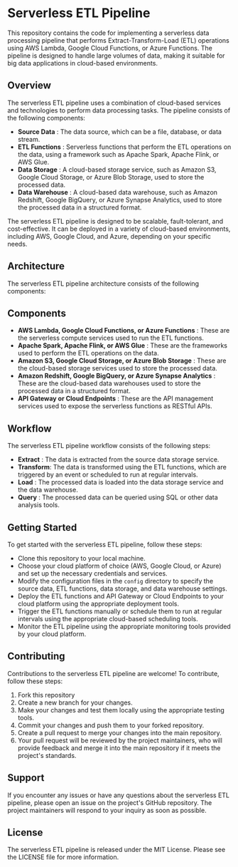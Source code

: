 # Serverless ETL Pipeline

This repository contains the code for implementing a serverless data processing pipeline that performs Extract-Transform-Load (ETL) operations using AWS Lambda, Google Cloud Functions, or Azure Functions. The pipeline is designed to handle large volumes of data, making it suitable for big data applications in cloud-based environments.


## Overview

The serverless ETL pipeline uses a combination of cloud-based services and technologies to perform data processing tasks. The pipeline consists of the following components:

- **Source Data** : The data source, which can be a file, database, or data stream.
- **ETL Functions** : Serverless functions that perform the ETL operations on the data, using a framework such as Apache Spark, Apache Flink, or AWS Glue.
- **Data Storage** : A cloud-based storage service, such as Amazon S3, Google Cloud Storage, or Azure Blob Storage, used to store the processed data.
- **Data Warehouse** : A cloud-based data warehouse, such as Amazon Redshift, Google BigQuery, or Azure Synapse Analytics, used to store the processed data in a structured format.

The serverless ETL pipeline is designed to be scalable, fault-tolerant, and cost-effective. It can be deployed in a variety of cloud-based environments, including AWS, Google Cloud, and Azure, depending on your specific needs.

## Architecture

The serverless ETL pipeline architecture consists of the following components:
 
## Components
 
- **AWS Lambda, Google Cloud Functions, or Azure Functions** : These are the serverless compute services used to run the ETL functions.
- **Apache Spark, Apache Flink, or AWS Glue** : These are the frameworks used to perform the ETL operations on the data.
- **Amazon S3, Google Cloud Storage, or Azure Blob Storage** : These are the cloud-based storage services used to store the processed data.
- **Amazon Redshift, Google BigQuery, or Azure Synapse Analytics** : These are the cloud-based data warehouses used to store the processed data in a structured format.
- **API Gateway or Cloud Endpoints** : These are the API management services used to expose the serverless functions as RESTful APIs.

## Workflow

The serverless ETL pipeline workflow consists of the following steps:

- **Extract** : The data is extracted from the source data storage service.
- **Transform**: The data is transformed using the ETL functions, which are triggered by an event or scheduled to run at regular intervals.
- **Load** : The processed data is loaded into the data storage service and the data warehouse.
- **Query** : The processed data can be queried using SQL or other data analysis tools.

## Getting Started

To get started with the serverless ETL pipeline, follow these steps:

* Clone this repository to your local machine.
* Choose your cloud platform of choice (AWS, Google Cloud, or Azure) and set up the necessary credentials and services.
* Modify the configuration files in the `config` directory to specify the source data, ETL functions, data storage, and data warehouse settings.
* Deploy the ETL functions and API Gateway or Cloud Endpoints to your cloud platform using the appropriate deployment tools.
* Trigger the ETL functions manually or schedule them to run at regular intervals using the appropriate cloud-based scheduling tools.
* Monitor the ETL pipeline using the appropriate monitoring tools provided by your cloud platform.

## Contributing

Contributions to the serverless ETL pipeline are welcome! To contribute, follow these steps:

1. Fork this repository
2. Create a new branch for your changes.
3. Make your changes and test them locally using the appropriate testing tools.
4. Commit your changes and push them to your forked repository.
5. Create a pull request to merge your changes into the main repository.
6. Your pull request will be reviewed by the project maintainers, who will provide feedback and merge it into the main repository if it meets the project's standards.

## Support

If you encounter any issues or have any questions about the serverless ETL pipeline, please open an issue on the project's GitHub repository. The project maintainers will respond to your inquiry as soon as possible.

## License

The serverless ETL pipeline is released under the MIT License. Please see the LICENSE file for more information.

